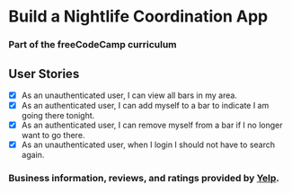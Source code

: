 # Build a Nightlife Coordination App
### Part of the freeCodeCamp curriculum

## User Stories
- [X] As an unauthenticated user, I can view all bars in my area.
- [X] As an authenticated user, I can add myself to a bar to indicate I am going there tonight.
- [X] As an authenticated user, I can remove myself from a bar if I no longer want to go there.
- [X] As an unauthenticated user, when I login I should not have to search again.

### Business information, reviews, and ratings provided by [Yelp](www.yelp.com).
